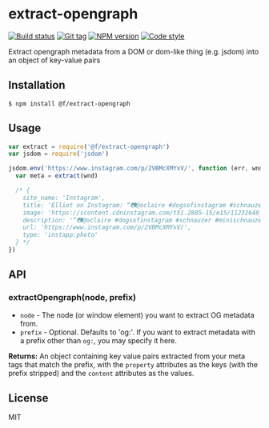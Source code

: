 
# extract-opengraph

[![Build status][travis-image]][travis-url]
[![Git tag][git-image]][git-url]
[![NPM version][npm-image]][npm-url]
[![Code style][standard-image]][standard-url]

Extract opengraph metadata from a DOM or dom-like thing (e.g. jsdom) into an object of key-value pairs

## Installation

    $ npm install @f/extract-opengraph

## Usage

```js
var extract = require('@f/extract-opengraph')
var jsdom = require('jsdom')

jsdom.env('https://www.instagram.com/p/2VBMcXMYxV/', function (err, wnd) {
  var meta = extract(wnd)

  /* {
    site_name: 'Instagram',
    title: 'Elliot on Instagram: “📷@oclaire #dogsofinstagram #schnauzer #minischnauzer”',
    image: 'https://scontent.cdninstagram.com/t51.2885-15/e15/11232648_1432672043716347_905139025_n.jpg?ig_cache_key=OTc4NjkzNzQ3MTU3MDc3MDc3.2',
    description: '“📷@oclaire #dogsofinstagram #schnauzer #minischnauzer”',
    url: 'https://www.instagram.com/p/2VBMcXMYxV/',
    type: 'instapp:photo'
  } */
})

```

## API

### extractOpengraph(node, prefix)

- `node` - The node (or window element) you want to extract OG metadata from.
- `prefix` - Optional. Defaults to 'og:'. If you want to extract metadata with a prefix other than `og:`, you may specify it here.

**Returns:** An object containing key value pairs extracted from your meta tags that match the prefix, with the `property` attributes as the keys (with the prefix stripped) and the `content` attributes as the values.

## License

MIT

[travis-image]: https://img.shields.io/travis/micro-js/extract-opengraph.svg?style=flat-square
[travis-url]: https://travis-ci.org/micro-js/extract-opengraph
[git-image]: https://img.shields.io/github/tag/micro-js/extract-opengraph.svg
[git-url]: https://github.com/micro-js/extract-opengraph
[standard-image]: https://img.shields.io/badge/code%20style-standard-brightgreen.svg?style=flat
[standard-url]: https://github.com/feross/standard
[npm-image]: https://img.shields.io/npm/v/@f/extract-opengraph.svg?style=flat-square
[npm-url]: https://npmjs.org/package/@f/extract-opengraph
